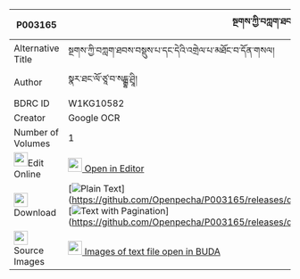 |P003165|སྔགས་ཀྱི་བཀླག་ཐབས་བསྡུས་པའི་ཊཱིཀྐ་མཐོང་བ་དོན་གསལ། 
| --- | --- 
|Alternative Title |སྔགས་ཀྱི་བཀླག་ཐབས་བསྡུས་པ་དང་དེའི་འགྲེལ་པ་མཐོང་བ་དོན་གསལ།
|Author| སྣར་ཐང་ལོ་ཙཱ་བ་སངྒྷ་ཤྲཱི།
|BDRC ID | W1KG10582
|Creator | Google OCR
|Number of Volumes| 1
|<img width="25" src="https://img.icons8.com/color/25/000000/edit-property.png">Edit Online| [<img width="25" src="https://avatars.githubusercontent.com/u/45091458?s=200&v=4"> Open in Editor](http://editor.openpecha.org/P003165)
|<img width="25" src="https://img.icons8.com/fluent/48/000000/download-2.png"/>  Download | [![](https://img.icons8.com/color/20/000000/txt.png)Plain Text](https://github.com/Openpecha/P003165/releases/download/v1/ngak_kyi_lak_tab_dupa_i_tikka(_plain_P003165.zip), [![](https://img.icons8.com/color/20/000000/txt.png)Text with Pagination](https://github.com/Openpecha/P003165/releases/download/v1/ngak_kyi_lak_tab_dupa_i_tikka(_pages_P003165.zip)
|<img width="25" src="https://img.icons8.com/plasticine/100/000000/pictures-folder.png"/>  Source Images | [<img width="25" src="https://library.bdrc.io/icons/BUDA-small.svg"> Images of text file open in BUDA](https://library.bdrc.io/show/bdr:W1KG10582)